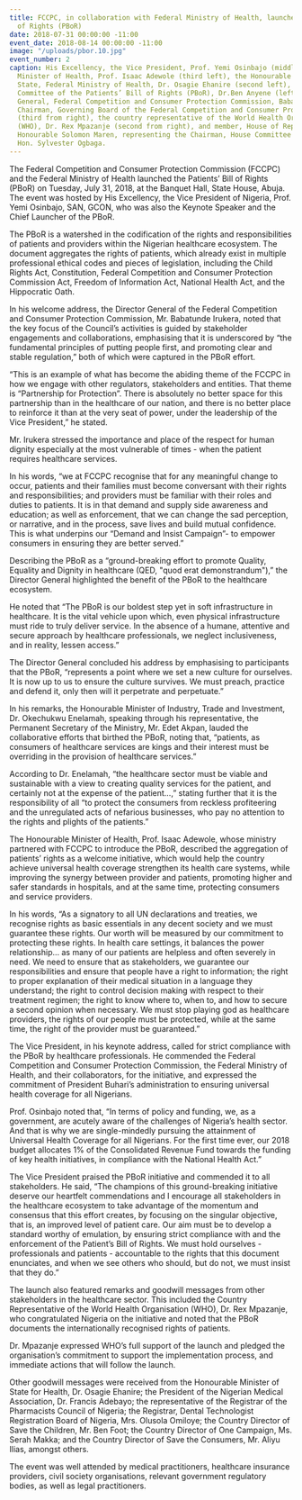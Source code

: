 ```yaml
---
title: FCCPC, in collaboration with Federal Ministry of Health, launches Patients’ Bill
  of Rights (PBoR)
date: 2018-07-31 00:00:00 -11:00
event_date: 2018-08-14 00:00:00 -11:00
image: "/uploads/pbor.10.jpg"
event_number: 2
caption: His Excellency, the Vice President, Prof. Yemi Osinbajo (middle), the Honourable
  Minister of Health, Prof. Isaac Adewole (third left), the Honourable Minister of
  State, Federal Ministry of Health, Dr. Osagie Ehanire (second left), Chairman, Technical
  Committee of the Patients’ Bill of Rights (PBoR), Dr.Ben Anyene (left), the Director
  General, Federal Competition and Consumer Protection Commission, Babatunde Irukera (fourth from right), the
  Chairman, Governing Board of the Federal Competition and Consumer Protection Commission, Barr. Emeka Nwankpa
  (third from right), the country representative of the World Health Organisation
  (WHO), Dr. Rex Mpazanje (second from right), and member, House of Representative,
  Honourable Solomon Maren, representing the Chairman, House Committee on Commerce,
  Hon. Sylvester Ogbaga.
---
```


The Federal Competition and Consumer Protection Commission (FCCPC) and the Federal Ministry of Health launched the Patients’ Bill of Rights (PBoR) on Tuesday, July 31, 2018, at the Banquet Hall, State House, Abuja. The event was hosted by His Excellency, the Vice President of Nigeria, Prof. Yemi Osinbajo, SAN, GCON, who was also the Keynote Speaker and the Chief Launcher of the PBoR. 

The PBoR is a watershed in the codification of the rights and responsibilities of patients and providers within the Nigerian healthcare ecosystem. The document aggregates the rights of patients, which already exist in multiple professional ethical codes and pieces of legislation, including the Child Rights Act, Constitution, Federal Competition and Consumer Protection Commission Act, Freedom of Information Act, National Health Act, and the Hippocratic Oath.

In his welcome address, the Director General of the Federal Competition and Consumer Protection Commission, Mr. Babatunde Irukera, noted that the key focus of the Council’s activities is guided by stakeholder engagements and collaborations, emphasising that it is underscored by “the fundamental principles of putting people first, and promoting clear and stable regulation,” both of which were captured in the PBoR effort. 

“This is an example of what has become the abiding theme of the FCCPC in how we engage with other regulators, stakeholders and entities. That theme is “Partnership for Protection”. There is absolutely no better space for this partnership than in the healthcare of our nation, and there is no better place to reinforce it than at the very seat of power, under the leadership of the Vice President,” he stated. 

Mr. Irukera stressed the importance and place of the respect for human dignity especially at the most vulnerable of times - when the patient requires healthcare services. 

In his words, “we at FCCPC recognise that for any meaningful change to occur, patients and their families must become conversant with their rights and responsibilities; and providers must be familiar with their roles and duties to patients.  It is in that demand and supply side awareness and education; as well as enforcement, that we can change the sad perception, or narrative, and in the process, save lives and build mutual confidence.  This is what underpins our “Demand and Insist Campaign”- to empower consumers in ensuring they are better served.”     

Describing the PBoR as a “ground-breaking effort to promote Quality, Equality and Dignity in healthcare (QED, "quod erat demonstrandum"),” the Director General highlighted the benefit of the PBoR to the healthcare ecosystem. 

He noted that “The PBoR is our boldest step yet in soft infrastructure in healthcare.  It is the vital vehicle upon which, even physical infrastructure must ride to truly deliver service. In the absence of a humane, attentive and secure approach by healthcare professionals, we neglect inclusiveness, and in reality, lessen access.”  

The Director General concluded his address by emphasising to participants that the PBoR, “represents a point where we set a new culture for ourselves. It is now up to us to ensure the culture survives. We must preach, practice and defend it, only then will it perpetrate and perpetuate.”

In his remarks, the Honourable Minister of Industry, Trade and Investment, Dr. Okechukwu Enelamah, speaking through his representative, the Permanent Secretary of the Ministry, Mr. Edet Akpan, lauded the collaborative efforts that birthed the PBoR, noting that, “patients, as consumers of healthcare services are kings and their interest must be overriding in the provision of healthcare services.” 

According to Dr. Enelamah, “the healthcare sector must be viable and sustainable with a view to creating quality services for the patient, and certainly not at the expense of the patient…,” stating further that it is the responsibility of all “to protect the consumers from reckless profiteering and the unregulated acts of nefarious businesses, who pay no attention to the rights and plights of the patients.”

The Honourable Minister of Health, Prof. Isaac Adewole, whose ministry partnered with FCCPC to introduce the PBoR, described the aggregation of patients’ rights as a welcome initiative, which would help the country achieve universal health coverage strengthen its health care systems, while improving the synergy between provider and patients, promoting higher and safer standards in hospitals, and at the same time, protecting consumers and service providers. 

In his words, “As a signatory to all UN declarations and treaties, we recognise rights as basic essentials in any decent society and we must guarantee these rights. Our worth will be measured by our commitment to protecting these rights.  In health care settings, it balances the power relationship… as many of our patients are helpless and often severely in need. We need to ensure that as stakeholders, we guarantee our responsibilities and ensure that people have a right to information; the right to proper explanation of their medical situation in a language they understand; the right to control decision making with respect to their treatment regimen; the right to know where to, when to, and how to secure a second opinion when necessary. We must stop playing god as healthcare providers, the rights of our people must be protected, while at the same time, the right of the provider must be guaranteed.” 

The Vice President, in his keynote address, called for strict compliance with the PBoR by healthcare professionals. He commended the Federal Competition and Consumer Protection Commission, the Federal Ministry of Health, and their collaborators, for the initiative, and expressed the commitment of President Buhari’s administration to ensuring universal health coverage for all Nigerians.  

Prof. Osinbajo noted that, “In terms of policy and funding, we, as a government, are acutely aware of the challenges of Nigeria’s health sector. And that is why we are single-mindedly pursuing the attainment of Universal Health Coverage for all Nigerians. For the first time ever, our 2018 budget allocates 1% of the Consolidated Revenue Fund towards the funding of key health initiatives, in compliance with the National Health Act.”

The Vice President praised the PBoR initiative and commended it to all stakeholders. He said, “The champions of this ground-breaking initiative deserve our heartfelt commendations and I encourage all stakeholders in the healthcare ecosystem to take advantage of the momentum and consensus that this effort creates, by focusing on the singular objective, that is, an improved level of patient care. Our aim must be to develop a standard worthy of emulation, by ensuring strict compliance with and the enforcement of the Patient’s Bill of Rights. We must hold ourselves - professionals and patients - accountable to the rights that this document enunciates, and when we see others who should, but do not, we must insist that they do.” 

The launch also featured remarks and goodwill messages from other stakeholders in the healthcare sector. This included the Country Representative of the World Health Organisation (WHO), Dr. Rex Mpazanje, who congratulated Nigeria on the initiative and noted that the PBoR documents the internationally recognised rights of patients. 

Dr. Mpazanje expressed WHO’s full support of the launch and pledged the organisation’s commitment to support the implementation process, and immediate actions that will follow the launch. 

Other goodwill messages were received from the Honourable Minister of State for Health, Dr. Osagie Ehanire; the President of the Nigerian Medical Association, Dr. Francis Adebayo; the representative of the Registrar of the Pharmacists Council of Nigeria; the Registrar, Dental Technologist Registration Board of Nigeria, Mrs. Olusola Omiloye; the Country Director of Save the Children, Mr. Ben Foot; the Country Director of One Campaign, Ms. Serah Makka; and the Country Director of Save the Consumers, Mr. Aliyu Ilias, amongst others. 

The event was well attended by medical practitioners, healthcare insurance providers, civil society organisations, relevant government regulatory bodies, as well as legal practitioners. 
